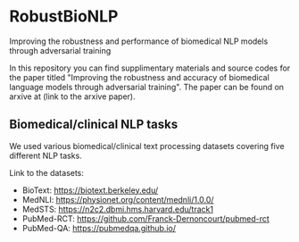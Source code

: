 # RobustBioNLP
Improving the robustness and performance of biomedical NLP models through adversarial training

In this repository you can find supplimentary materials and source codes for the paper titled "Improving the robustness and accuracy of biomedical language models through adversarial training". The paper can be found on arxive at (link to the arxive paper).

<h2>Biomedical/clinical NLP tasks</h2>
<p>We used various biomedical/clinical text processing datasets covering five different NLP tasks.</p>
<p>Link to the datasets:
<br>
  
- BioText: https://biotext.berkeley.edu/
- MedNLI: https://physionet.org/content/mednli/1.0.0/
- MedSTS: https://n2c2.dbmi.hms.harvard.edu/track1
- PubMed-RCT: https://github.com/Franck-Dernoncourt/pubmed-rct
- PubMed-QA: https://pubmedqa.github.io/</p>
